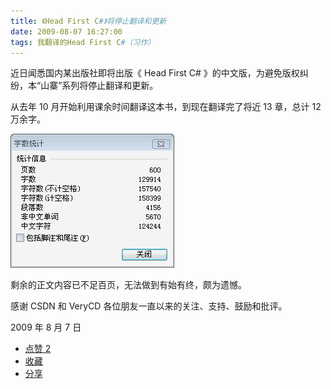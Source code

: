 ```yaml
---
title: 《Head First C#》将停止翻译和更新
date: 2009-08-07 16:27:00
tags: 我翻译的Head First C#（习作）
---
```


近日闻悉国内某出版社即将出版《  Head First C#  》的中文版，为避免版权纠纷，本“山寨”系列将停止翻译和更新。

从去年  10  月开始利用课余时间翻译这本书，到现在翻译完了将近  13  章，总计  12  万余字。

![](/images/images/p_blog_csdn_net/cuipengfei1/EntryImages/20090807/2009-08-07_16-33-29.jpg)

剩余的正文内容已不足百页，无法做到有始有终，颇为遗憾。

感谢  CSDN  和  VeryCD  各位朋友一直以来的关注、支持、鼓励和批评。

2009  年  8  月  7  日

-   [ 点赞  2  ](javascript:;)
-   [ 收藏  ](javascript:;)
-   [ 分享 ](javascript:;)
